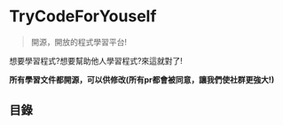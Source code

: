 # TryCodeForYouself
> 開源，開放的程式學習平台!


  想要學習程式?想要幫助他人學習程式?來這就對了!

**所有學習文件都開源，可以供修改(所有pr都會被同意，讓我們使社群更強大!)**
## 目錄
